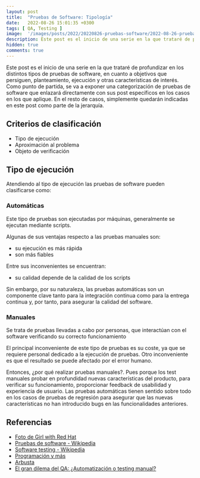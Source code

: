 ```yaml
---
layout: post
title:  "Pruebas de Software: Tipología"
date:   2022-08-26 15:01:35 +0300
tags: [ QA, Testing ]
image:  '/images/posts/2022/20220826-pruebas-software/2022-08-26-pruebas-software-post-image.jpg'
description: Este post es el inicio de una serie en la que trataré de profundizar en los distintos tipos de pruebas de software, en cuanto a objetivos que persiguen, planteamiento, ejecución y otras características de interés. Como punto de partida, se va a exponer una categorización de pruebas de software que enlazará directamente con sus post específicos en los casos en los que aplique. En el resto de casos, simplemente quedarán indicadas en este post como parte de la jerarquía.
hidden: true
comments: true
---
```


Este post es el inicio de una serie en la que trataré de profundizar en los distintos tipos de pruebas de software, en cuanto a objetivos que persiguen, planteamiento, ejecución y otras características de interés. Como punto de partida, se va a exponer una categorización de pruebas de software que enlazará directamente con sus post específicos en los casos en los que aplique. En el resto de casos, simplemente quedarán indicadas en este post como parte de la jerarquía.

## Criterios de clasificación

* Tipo de ejecución
* Aproximación al problema
* Objeto de verificación

## Tipo de ejecución

Atendiendo al tipo de ejecución las pruebas de software pueden clasificarse como: 

### Automáticas

Este tipo de pruebas son ejecutadas por máquinas, generalmente se ejecutan mediante scripts.

Algunas de sus ventajas respecto a las pruebas manuales son:
* su ejecución es más rápida
* son más fiables

Entre sus inconvenientes se encuentran:
* su calidad depende de la calidad de los scripts

Sin embargo, por su naturaleza, las pruebas automáticas son un componente clave tanto para la integración continua como para la entrega continua y, por tanto, para asegurar la calidad del software.

### Manuales

Se trata de pruebas llevadas a cabo por personas, que interactúan con el software verificando su correcto funcionamiento

El principal inconveniente de este tipo de pruebas es su coste, ya que se requiere personal dedicado a la ejecución de pruebas.
Otro inconveniente es que el resultado se puede afectado por el error humano.

Entonces, ¿por qué realizar pruebas manuales?. Pues porque los test manuales probar en profundidad nuevas características del producto, para verificar su funcionamiento, proporcionar feedback de usabilidad y experiencia de usuario. Las pruebas automáticas tienen sentido sobre todo en los casos de pruebas de regresión para asegurar que las nuevas características no han introducido bugs en las funcionalidades anteriores.  
## Referencias

* [Foto de Girl with Red Hat](https://unsplash.com/@girlwithredhat?utm_source=unsplash&utm_medium=referral&utm_content=creditCopyText")
* [Pruebas de software - Wikipedia](https://es.wikipedia.org/wiki/Pruebas_de_software)
* [Software testing - Wikipedia](https://en.wikipedia.org/wiki/Software_testing)
* [Programación y más](https://programacionymas.com/blog/tipos-de-testing-en-desarrollo-de-software)
* [Arbusta](https://arbusta.net/testing-automation-manual-diferencias/)
* [El gran dilema del QA: ¿Automatización o testing manual?](https://www.bbvanexttechnologies.com/blogs/el-gran-dilema-del-qa-automatizacion-o-testing-manual/)